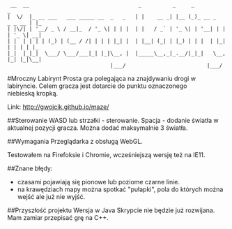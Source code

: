 ```
 __  __                                   _          _     _                  _   
|  \/  |_ __ ___   ___ _____ __  _   _   | |    __ _| |__ (_)_ __ _   _ _ __ | |_ 
| |\/| | '__/ _ \ / __|_  / '_ \| | | |  | |   / _` | '_ \| | '__| | | | '_ \| __|
| |  | | | | (_) | (__ / /| | | | |_| |  | |__| (_| | |_) | | |  | |_| | | | | |_ 
|_|  |_|_|  \___/ \___/___|_| |_|\__, |  |_____\__,_|_.__/|_|_|   \__, |_| |_|\__|
                                 |___/                          |___/           
```

#Mroczny Labirynt
Prosta gra polegająca na znajdywaniu drogi w labiryncie.
Celem gracza jest dotarcie do punktu oznaczonego niebieską kropką.

Link: http://gwojcik.github.io/maze/

##Sterowanie
WASD lub strzałki - sterowanie.
Spacja - dodanie światła w aktualnej pozycji gracza. Można dodać maksymalnie 3 światła.

##Wymagania
Przeglądarka z obsługą WebGL.

Testowałem na Firefoksie i Chromie, wcześniejszą wersję też na IE11.

##Znane błędy:
- czasami pojawiają się pionowe lub poziome czarne linie.
- na krawędziach mapy można spotkać "pułapki", pola do których można wejść ale już nie wyjść.

##Przyszłość projektu
Wersja w Java Skrypcie nie będzie już rozwijana.
Mam zamiar przepisać grę na C++.
